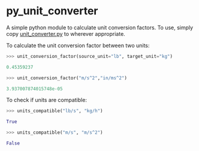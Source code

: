 # py_unit_converter

A simple python module to calculate unit conversion factors. To use, simply copy [unit_converter.py](unit_converter.py) to wherever appropriate. 

To calculate the unit conversion factor between two units:

```python
>>> unit_conversion_factor(source_unit="lb", target_unit="kg")

0.45359237

>>> unit_conversion_factor("m/s^2","in/ms^2")

3.937007874015748e-05
```

To check if units are compatible:

```python
>>> units_compatible("lb/s", "kg/h")

True

>>> units_compatible("m/s", "m/s^2")

False
```
